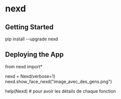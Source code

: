 # nexd

## Getting Started

pip install --upgrade nexd

## Deploying the App

from nexd import*

nexd = Nexd(verbose=1)
nexd.show_face_nexd("image_avec_des_gens.png")

help(Nexd) # pour avoir les détails de chaque fonction